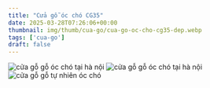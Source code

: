 ```yaml
---
title: "Cửa gỗ óc chó CG35"
date: 2025-03-28T07:26:06+00:00
thumbnail: img/thumb/cua-go/cua-go-oc-cho-cg35-dep.webp
tags: ['cua-go']
draft: false
---
```

![cửa gỗ gỗ óc chó tại hà nội](/img/cua-go/cg35/cua-go-oc-cho-cg35-1.webp)
![cửa gỗ gỗ óc chó tại hà nội](/img/cua-go/cg35/cua-go-oc-cho-cg35-2.webp)
![cửa gỗ gỗ tự nhiên óc chó](/img/cua-go/cg35/cua-go-oc-cho-cg35-3.webp)